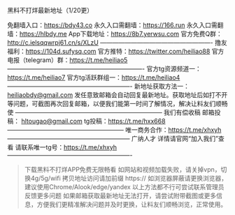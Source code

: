 黑料不打烊最新地址（1/20更）

免翻墙入口：https://bdy43.co
永久入口需翻墙：https://166.run
永久入口需翻墙：https://hlbdy.me
App下载地址：https://8b7.yerwsu.com
官方免费Q群：http://c.ielsqqwrpj61.cn/s/XLzU
——————————————————-
撸友福利：https://104d.sufysq.com
官方推特：https://twitter.com/heiliao88
官方电报（telegram）群：https://t.me/heiliao5
——————————————————————-
官方tg资源频道一：https://t.me/heiliao7
官方tg活跃群组一：https://t.me/heiliao4
————————————————————-
新地址获取方法一：
heiliaobdy@gmail.com
发任意致邮箱会自动回复最新地址。获取地址后如打不开等问题，可截图再次回复邮箱，以便我们能第一时间了解情况，解决让料友们顺畅使
————————————————————————
我们有偿收稿
邮箱投稿： hltougao@gmail.com
tg投稿：https://t.me/hxx668
———————————————————
唯一商务合作：https://t.me/xhxyh
————————————————————
广纳人才
详情请官网“加入我们”查看
请联系唯一tg号：https://t.me/xhxyh
————————————————————-
>下载黑料不打烊APP免费无限畅看
>如网站和视频加载失败，请关掉vpn，切换4g/5g/wifi
>拷贝地址访问请加前缀 https://
>如浏览器屏蔽请更换浏览器，建议使用Chrome/Alook/edge/yandex
>以上方法都不行可尝试联系管理员反馈更多问题
>如果邮箱获取最新地址无法打开，请尝试附带截图或更多信息，方便我们更精准解决问题并及时更换，让料友们顺畅浏览，正常使用。
